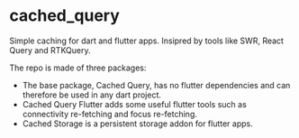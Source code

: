 # cached_query
Simple caching for dart and flutter apps. Insipred by tools like SWR, React Query and RTKQuery. 

The repo is made of three packages:

* The base package, Cached Query, has no flutter dependencies and can therefore be used in any dart project. 
* Cached Query Flutter adds some useful flutter tools such as 
connectivity re-fetching and focus re-fetching. 
* Cached Storage is a persistent storage addon for flutter apps.

